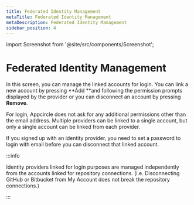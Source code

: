 ```yaml
---
title: Federated Identity Management
metaTitle: Federated Identity Management
metaDescription: Federated Identity Management
sidebar_position: 4
---
```


import Screenshot from '@site/src/components/Screenshot';

# Federated Identity Management

In this screen, you can manage the linked accounts for login. You can link a new account by pressing **Add **and following the permission prompts displayed by the provider or you can disconnect an account by pressing **Remove**.

For login, Appcircle does not ask for any additional permissions other than the email address. Multiple providers can be linked to a single account, but only a single account can be linked from each provider.

If you signed up with an identity provider, you need to set a password to login with email before you can disconnect that linked account.

:::info

Identity providers linked for login purposes are managed independently from the accounts linked for repository connections. (i.e. Disconnecting GitHub or Bitbucket from My Account does not break the repository connections.)

:::

<Screenshot url='https://cdn.appcircle.io/docs/assets/myaccount-federated-identities.png' />

###
